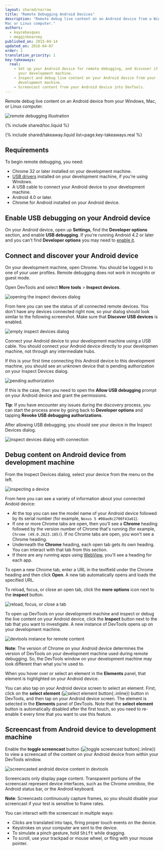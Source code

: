 ```yaml
---
layout: shared/narrow
title: "Remote Debugging Android Devices"
description: "Remote debug live content on an Android device from a Windows, 
Mac or Linux computer."
authors:
  - kaycebasques
  - megginkearney
published_on: 2015-04-14
updated_on: 2016-04-07
order: 1
translation_priority: 1
key-takeaways:
  real: 
    - Set up your Android device for remote debugging, and discover it from 
      your development machine. 
    - Inspect and debug live content on your Android device from your 
      development machine.
    - Screencast content from your Android device into DevTools. 
---
```


<p class="intro">Remote debug live content on an Android device from your 
Windows, Mac, or Linux computer.</p>

![remote debugging illustration](imgs/remote-debugging.png)

{% include shared/toc.liquid %}

{% include shared/takeaway.liquid list=page.key-takeaways.real %}

## Requirements

To begin remote debugging, you need:

* Chrome 32 or later installed on your development machine.
* [USB drivers][drivers] installed on your development machine, if you're using
  Windows.
* A USB cable to connect your Android device to your development machine.
* Android 4.0 or later.
* Chrome for Android installed on your Android device.

[drivers]: https://developer.android.com/tools/extras/oem-usb.html

## Enable USB debugging on your Android device

On your Android device, open up **Settings**, find the **Developer options**
section, and enable **USB debugging**. If you're running Android 4.2 or later
and you can't find **Developer options** you may need to [enable 
it](http://developer.android.com/tools/device.html#device-developer-options).

## Connect and discover your Android device

On your development machine, open Chrome. You should be logged in to one of 
your user profiles. Remote debugging does not work in incognito or guest mode.

Open DevTools and select **More tools** > **Inspect devices**. 

![opening the inspect devices dialog](imgs/open-inspect-devices.png)

From here you can see the status of all connected remote devices. You don't
have any devices connected right now, so your dialog should look similar to the
following screenshot. Make sure that **Discover USB devices** is enabled. 

![empty inspect devices dialog](imgs/empty-inspect-devices.png)

Connect your Android device to your development machine using a USB cable. You 
should connect your Android device directly to your developmen machine, not
through any intermediate hubs. 

If this is your first time connecting this Android device to this development
machine, you should see an unknown device that is pending authorization on
your Inspect Devices dialog.

![pending authorization](imgs/pending-authorization.png)

If this is the case, then you need to open the **Allow USB debugging** prompt
on your Android device and grant the permissions. 

**Tip**: If you have encounter any issues during the discovery process, you 
can start the process anew by going back to **Developer options** and tapping 
**Revoke USB debugging authorizations**. 

After allowing USB debugging, you should see your device in the Inspect Devices
dialog. 

![inspect devices dialog with connection](imgs/connected-inspect-devices.png)

## Debug content on Android device from development machine

From the Inspect Devices dialog, select your device from the menu on the left.

![inspecting a device](imgs/selected-inspect-device.png)

From here you can see a variety of information about your connected Andoid 
device:

* At the top you can see the model name of your Android device followed by 
  its serial number (for example, `Nexus 5 #08ae8c2700f43a61`).
* If one or more Chrome tabs are open, then you'll see a **Chrome** heading
  followed by the version number of Chrome that's running (for example,
  `Chrome (49.0.2623.105)`). If no Chrome tabs are open, you won't see a 
  Chrome heading. 
* Underneath the **Chrome** heading, each open tab gets its own heading. 
  You can interact with that tab from this section. 
* If there are any running apps using [WebView][webview], you'll see a heading 
  for each app. 

To open a new Chrome tab, enter a URL in the textfield under the Chrome heading
and then click **Open**. A new tab automatically opens and loads the specified
URL. 

To reload, focus, or close an open tab, click the **more options** icon next
to the **inspect** button. 

![reload, focus, or close a tab](imgs/more-options.png)

To open up DevTools on your development machine and inspect or debug the live
content on your Android device, click the **Inspect** button next to the tab
that you want to investigate. A new instance of DevTools opens up on your
development machine. 

![devtools instance for remote content](imgs/remote-devtools.png)

**Note**: The version of Chrome on your Android device determines the version 
of DevTools on your development machine used during remote debugging. So, the
DevTools window on your development machine may look different than what 
you're used to. 

When you hover over or select an element in the **Elements** panel, that
element is highlighted on your Android device. 

You can also tap on your Android device screen to select an element. First,
click on the **select element** 
(![select element button](imgs/select-element.png){:.inline})
button in DevTools, and then tap on your
Android device screen. The element is selected in the **Elements** panel of 
DevTools. Note that the **select element** button is automatically disabled
after the first touch, so you need to re-enable it every time that you want 
to use this feature. 

[webview]: http://developer.android.com/reference/android/webkit/WebView.html

## Screencast from Android device to development machine

Enable the **toggle screencast** button 
(![toggle screencast button](imgs/toggle-screencast.png){:.inline})
to view a screencast of the content on your Android device from within your 
DevTools window. 

![screencasted android device content in devtools](imgs/screencast.png)

Screencasts only display page content. Transparent portions of the screencast 
represent device interfaces, such as the Chrome omnibox, the Android status 
bar, or the Android keyboard. 

**Note**: Screencasts continuously capture frames, so you should disable 
your screencast if your test is sensitive to frame rates. 

You can interact with the screencast in multiple ways:

* Clicks are translated into taps, firing proper touch events on the device. 
* Keystrokes on your computer are sent to the device. 
* To simulate a pinch gesture, hold <kbd>Shift</kbd> while dragging. 
* To scroll, use your trackpad or mouse wheel, or fling with your mouse
  pointer.

